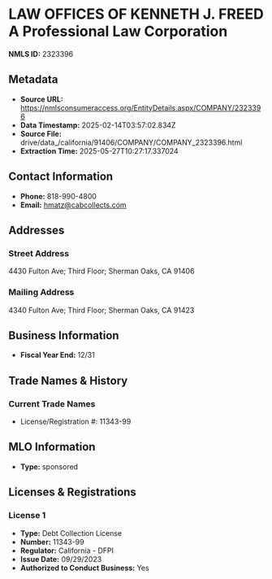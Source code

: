 # LAW OFFICES OF KENNETH J. FREED A Professional Law Corporation

**NMLS ID:** 2323396

## Metadata
- **Source URL:** https://nmlsconsumeraccess.org/EntityDetails.aspx/COMPANY/2323396
- **Data Timestamp:** 2025-02-14T03:57:02.834Z
- **Source File:** drive/data_/california/91406/COMPANY/COMPANY_2323396.html
- **Extraction Time:** 2025-05-27T10:27:17.337024

## Contact Information
- **Phone:** 818-990-4800
- **Email:** hmatz@cabcollects.com

## Addresses
### Street Address
4430 Fulton Ave; Third Floor; Sherman Oaks, CA 91406

### Mailing Address
4340 Fulton Ave; Third Floor; Sherman Oaks, CA 91423

## Business Information
- **Fiscal Year End:** 12/31

## Trade Names & History
### Current Trade Names
- License/Registration #: 11343-99

## MLO Information
- **Type:** sponsored

## Licenses & Registrations

### License 1
- **Type:** Debt Collection License
- **Number:** 11343-99
- **Regulator:** California - DFPI
- **Issue Date:** 09/29/2023
- **Authorized to Conduct Business:** Yes
